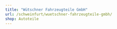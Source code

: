 ```yaml
---
title: "Wütschner Fahrzeugteile GmbH"
url: /schweinfurt/wuetschner-fahrzeugteile-gmbh/
shop: Autoteile
---
```

